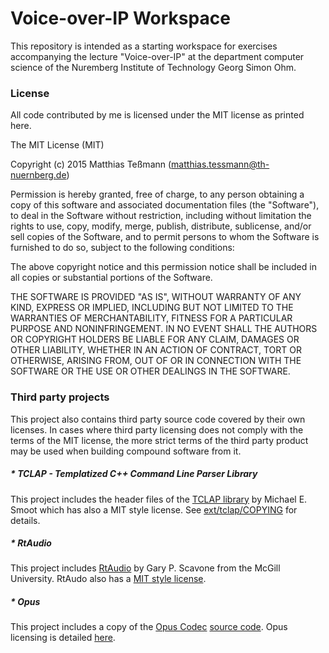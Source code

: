 # Voice-over-IP Workspace

This repository is intended as a starting workspace for exercises accompanying
the lecture "Voice-over-IP" at the department computer science of the Nuremberg
Institute of Technology Georg Simon Ohm.

### License
All code contributed by me is licensed under the MIT license as printed here.

The MIT License (MIT)

Copyright (c) 2015 Matthias Teßmann (matthias.tessmann@th-nuernberg.de)

Permission is hereby granted, free of charge, to any person obtaining a copy
of this software and associated documentation files (the "Software"), to deal
in the Software without restriction, including without limitation the rights
to use, copy, modify, merge, publish, distribute, sublicense, and/or sell
copies of the Software, and to permit persons to whom the Software is
furnished to do so, subject to the following conditions:

The above copyright notice and this permission notice shall be included in
all copies or substantial portions of the Software.

THE SOFTWARE IS PROVIDED "AS IS", WITHOUT WARRANTY OF ANY KIND, EXPRESS OR
IMPLIED, INCLUDING BUT NOT LIMITED TO THE WARRANTIES OF MERCHANTABILITY,
FITNESS FOR A PARTICULAR PURPOSE AND NONINFRINGEMENT. IN NO EVENT SHALL THE
AUTHORS OR COPYRIGHT HOLDERS BE LIABLE FOR ANY CLAIM, DAMAGES OR OTHER
LIABILITY, WHETHER IN AN ACTION OF CONTRACT, TORT OR OTHERWISE, ARISING FROM,
OUT OF OR IN CONNECTION WITH THE SOFTWARE OR THE USE OR OTHER DEALINGS IN
THE SOFTWARE.

### Third party projects

This project also contains third party source code covered by their own
licenses. In cases where third party licensing does not comply with the
terms of the MIT license, the more strict terms of the third party product may
be used when building compound software from it.

##### * TCLAP - Templatized C++ Command Line Parser Library

This project includes the header files of the [TCLAP library](http://tclap.sourceforge.net/)
by Michael E. Smoot which has also a MIT style license. See [ext/tclap/COPYING](ext/tclap/COPYING)
for details.

##### * RtAudio

This project includes [RtAudio](https://www.music.mcgill.ca/~gary/rtaudio/) by Gary P. Scavone
from the McGill University. RtAudo also has a [MIT style license](https://github.com/thestk/rtaudio/blob/master/readme).

##### * Opus

This project includes a copy of the [Opus Codec](http://opus-codec.org/) [source code](https://github.com/xiph/opus).
Opus licensing is detailed [here](http://opus-codec.org/license/).
